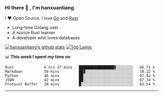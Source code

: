 ### Hi there 👋 , I'm hanxuanliang

<!--
**hanxuanliang/hanxuanliang** is a ✨ _special_ ✨ repository because its `README.md` (this file) appears on your GitHub profile.

Here are some ideas to get you started:

- 🔭 I’m currently working on ...
- 🌱 I’m currently learning ...
- 👯 I’m looking to collaborate on ...
- 🤔 I’m looking for help with ...
- 💬 Ask me about ...
- 📫 How to reach me: ...
- 😄 Pronouns: ...
- ⚡ Fun fact: ...
-->
I ❤ Open Source. I love [Go](https://golang.org) and [Rust](https://www.rust-lang.org/zh-CN/).

* Long-time Golang user
* A novice Rust learner
* A developer who loves databases

[![hanxuanliang's github stats](https://github-readme-stats.vercel.app/api/top-langs/?username=hanxuanliang&hide=html)](https://github.com/anuraghazra/github-readme-stats)
[![Top Langs](https://github-readme-stats.vercel.app/api?username=hanxuanliang&show_icons=true&count_private=true&line_height=40)](https://github.com/anuraghazra/github-readme-stats)

📊 **This week I spent my time on**
<!--START_SECTION:waka-->
```text
Rust              6 hrs 27 mins   ████████████████▓░░░░░░░░   66.71 % 
Markdown          59 mins         ██▓░░░░░░░░░░░░░░░░░░░░░░   10.22 % 
Python            46 mins         ██░░░░░░░░░░░░░░░░░░░░░░░   07.92 % 
JSON              42 mins         ██░░░░░░░░░░░░░░░░░░░░░░░   07.34 % 
Protocol Buffer   20 mins         █░░░░░░░░░░░░░░░░░░░░░░░░   03.54 % 
```
<!--END_SECTION:waka-->

***
